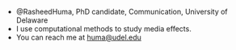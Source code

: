 -  @RasheedHuma, PhD candidate, Communication, University of Delaware
-  I use computational methods to study media effects.
-  You can reach me at huma@udel.edu
